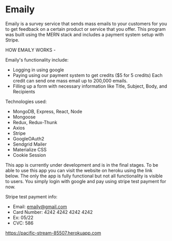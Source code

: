 # Emaily


Emaily is a survey service that sends mass emails to your customers for you to get feedback on a certain product or service that you offer. This program was built using the MERN stack and includes a payment system setup with Stripe.

HOW EMAILY WORKS -

Emaily's functionality include:
  - Logging in using google 
  - Paying using our payment system to get credits ($5 for 5 credits)
    Each credit can send one mass email up to 200,000 emails.
  - Filling up a form with necessary information like
    Title, Subject, Body, and Recipients

Technologies used:
  - MongoDB, Express, React, Node
  - Mongoose
  - Redux, Redux-Thunk
  - Axios
  - Stripe
  - GoogleOAuth2
  - Sendgrid Mailer
  - Materialize CSS
  - Cookie Session
  
This app is currently under development and is in the final stages. To be able to use this app you can visit the website on heroku using the link below.
The only the app is fully functional but not all functionality is visible to users. You simply login with google and pay using stripe
test payment for now.

Stripe test payment info:
 - Email: emaily@gmail.com
 - Card Number: 4242 4242 4242 4242
 - Ex: 05/22
 - CVC: 586

https://pacific-stream-85507.herokuapp.com
